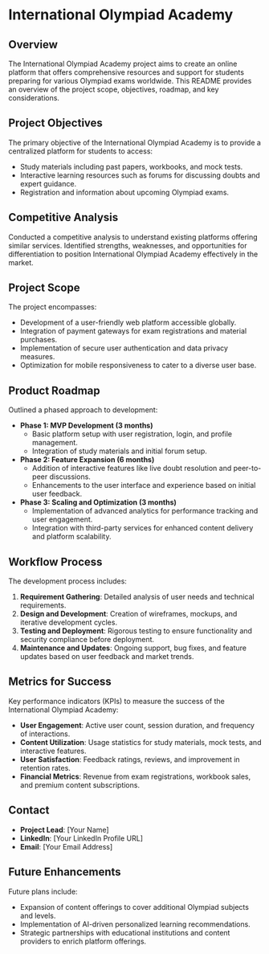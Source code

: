 # International Olympiad Academy

## Overview
The International Olympiad Academy project aims to create an online platform that offers comprehensive resources and support for students preparing for various Olympiad exams worldwide. This README provides an overview of the project scope, objectives, roadmap, and key considerations.

## Project Objectives
The primary objective of the International Olympiad Academy is to provide a centralized platform for students to access:
- Study materials including past papers, workbooks, and mock tests.
- Interactive learning resources such as forums for discussing doubts and expert guidance.
- Registration and information about upcoming Olympiad exams.

## Competitive Analysis
Conducted a competitive analysis to understand existing platforms offering similar services. Identified strengths, weaknesses, and opportunities for differentiation to position International Olympiad Academy effectively in the market.

## Project Scope
The project encompasses:
- Development of a user-friendly web platform accessible globally.
- Integration of payment gateways for exam registrations and material purchases.
- Implementation of secure user authentication and data privacy measures.
- Optimization for mobile responsiveness to cater to a diverse user base.

## Product Roadmap
Outlined a phased approach to development:
- **Phase 1: MVP Development (3 months)**
  - Basic platform setup with user registration, login, and profile management.
  - Integration of study materials and initial forum setup.
- **Phase 2: Feature Expansion (6 months)**
  - Addition of interactive features like live doubt resolution and peer-to-peer discussions.
  - Enhancements to the user interface and experience based on initial user feedback.
- **Phase 3: Scaling and Optimization (3 months)**
  - Implementation of advanced analytics for performance tracking and user engagement.
  - Integration with third-party services for enhanced content delivery and platform scalability.

## Workflow Process
The development process includes:
1. **Requirement Gathering**: Detailed analysis of user needs and technical requirements.
2. **Design and Development**: Creation of wireframes, mockups, and iterative development cycles.
3. **Testing and Deployment**: Rigorous testing to ensure functionality and security compliance before deployment.
4. **Maintenance and Updates**: Ongoing support, bug fixes, and feature updates based on user feedback and market trends.

## Metrics for Success
Key performance indicators (KPIs) to measure the success of the International Olympiad Academy:
- **User Engagement**: Active user count, session duration, and frequency of interactions.
- **Content Utilization**: Usage statistics for study materials, mock tests, and interactive features.
- **User Satisfaction**: Feedback ratings, reviews, and improvement in retention rates.
- **Financial Metrics**: Revenue from exam registrations, workbook sales, and premium content subscriptions.

## Contact
- **Project Lead**: [Your Name]
- **LinkedIn**: [Your LinkedIn Profile URL]
- **Email**: [Your Email Address]

## Future Enhancements
Future plans include:
- Expansion of content offerings to cover additional Olympiad subjects and levels.
- Implementation of AI-driven personalized learning recommendations.
- Strategic partnerships with educational institutions and content providers to enrich platform offerings.

